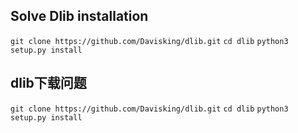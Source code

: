 ## Solve Dlib installation
`git clone https://github.com/Davisking/dlib.git`
`cd dlib`
`python3 setup.py install`

## dlib下载问题
`git clone https://github.com/Davisking/dlib.git`
`cd dlib`
`python3 setup.py install`
